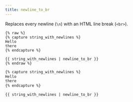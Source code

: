 ```yaml
---
title: newline_to_br
---
```


Replaces every newline (`\n`) with an HTML line break (`<br>`).

```liquid
{% raw %}
{% capture string_with_newlines %}
Hello
there
{% endcapture %}

{{ string_with_newlines | newline_to_br }}
{% endraw %}
```

```html
{% capture string_with_newlines %}
Hello
there
{% endcapture %}

{{ string_with_newlines | newline_to_br }}
```

